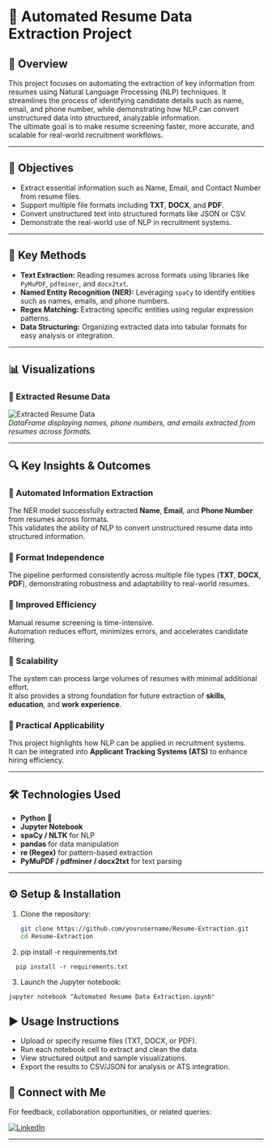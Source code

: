 # 🧠 Automated Resume Data Extraction Project

## 📘 Overview
This project focuses on automating the extraction of key information from resumes using Natural Language Processing (NLP) techniques. It streamlines the process of identifying candidate details such as name, email, and phone number, while demonstrating how NLP can convert unstructured data into structured, analyzable information.  
The ultimate goal is to make resume screening faster, more accurate, and scalable for real-world recruitment workflows.

---

## 🎯 Objectives
- Extract essential information such as Name, Email, and Contact Number from resume files.  
- Support multiple file formats including **TXT**, **DOCX**, and **PDF**.  
- Convert unstructured text into structured formats like JSON or CSV.  
- Demonstrate the real-world use of NLP in recruitment systems.  

---

## 🧩 Key Methods
- **Text Extraction:** Reading resumes across formats using libraries like `PyMuPDF`, `pdfminer`, and `docx2txt`.  
- **Named Entity Recognition (NER):** Leveraging `spaCy` to identify entities such as names, emails, and phone numbers.  
- **Regex Matching:** Extracting specific entities using regular expression patterns.  
- **Data Structuring:** Organizing extracted data into tabular formats for easy analysis or integration.  

---

## 📊 Visualizations

### 🧾 Extracted Resume Data
![Extracted Resume Data](./Extracted_Resume_Data.png)  
*DataFrame displaying names, phone numbers, and emails extracted from resumes across formats.*

---

## 🔍 Key Insights & Outcomes

### 🔹 Automated Information Extraction
The NER model successfully extracted **Name**, **Email**, and **Phone Number** from resumes across formats.  
This validates the ability of NLP to convert unstructured resume data into structured information.

### 🔹 Format Independence
The pipeline performed consistently across multiple file types (**TXT**, **DOCX**, **PDF**), demonstrating robustness and adaptability to real-world resumes.

### 🔹 Improved Efficiency
Manual resume screening is time-intensive.  
Automation reduces effort, minimizes errors, and accelerates candidate filtering.

### 🔹 Scalability
The system can process large volumes of resumes with minimal additional effort.  
It also provides a strong foundation for future extraction of **skills**, **education**, and **work experience**.

### 🔹 Practical Applicability
This project highlights how NLP can be applied in recruitment systems.  
It can be integrated into **Applicant Tracking Systems (ATS)** to enhance hiring efficiency.

---

## 🛠️ Technologies Used
- **Python** 🐍  
- **Jupyter Notebook**  
- **spaCy / NLTK** for NLP  
- **pandas** for data manipulation  
- **re (Regex)** for pattern-based extraction  
- **PyMuPDF / pdfminer / docx2txt** for text parsing  

---

## ⚙️ Setup & Installation

1. Clone the repository:
   ```bash
   git clone https://github.com/yourusername/Resume-Extraction.git
   cd Resume-Extraction

2. pip install -r requirements.txt
```
  pip install -r requirements.txt
```
3. Launch the Jupyter notebook:
```
jupyter notebook "Automated Resume Data Extraction.ipynb"
```

## ▶️ **Usage Instructions**

- Upload or specify resume files (TXT, DOCX, or PDF).
- Run each notebook cell to extract and clean the data.
- View structured output and sample visualizations.
- Export the results to CSV/JSON for analysis or ATS integration.

## 🔗 **Connect with Me**

For feedback, collaboration opportunities, or related queries:

[![LinkedIn](https://img.shields.io/badge/LinkedIn-Profile-blue?logo=linkedin)](https://www.linkedin.com/in/indu-r-3a3767170/)

---
